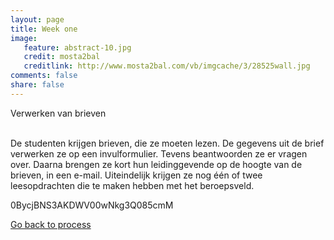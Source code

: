 ```yaml
---
layout: page 
title: Week one 
image: 
   feature: abstract-10.jpg
   credit: mosta2bal
   creditlink: http://www.mosta2bal.com/vb/imgcache/3/28525wall.jpg
comments: false
share: false 
---
```

Verwerken van brieven

<br>De studenten krijgen brieven, die ze moeten lezen. De gegevens uit de brief verwerken ze op een invulformulier. Tevens beantwoorden ze er vragen over. Daarna brengen ze kort hun leidinggevende op de hoogte van de brieven, in een e-mail. Uiteindelijk krijgen ze nog één of twee leesopdrachten die te maken hebben met het beroepsveld.



0BycjBNS3AKDWV00wNkg3Q085cmM




<div style="float: left"> 
<a href="{{ site.url }}/business-administration/project/process/" class="btn">Go back to process</a>
</div>

<!--<div style="float: right"> 
<a href="{{ site.url }}/business-administration/project/week-2/" class="btn">Go to lesson two</a>
</div> !-->

